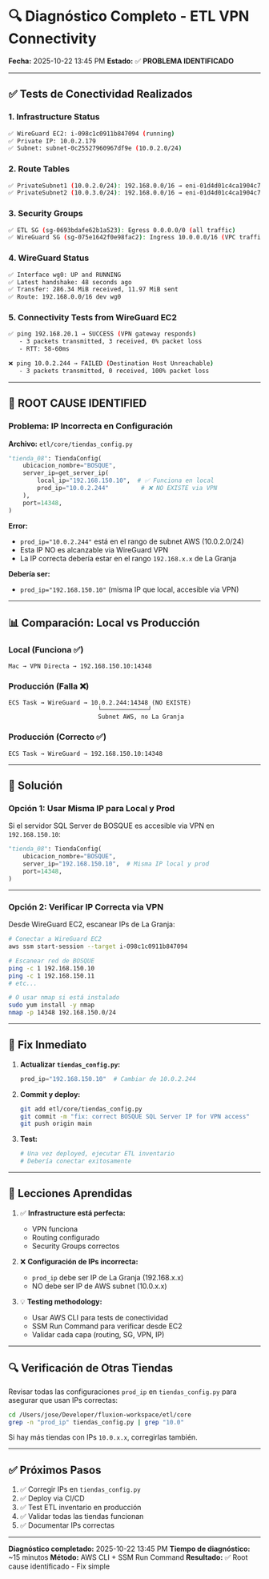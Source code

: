# 🔍 Diagnóstico Completo - ETL VPN Connectivity

**Fecha:** 2025-10-22 13:45 PM
**Estado:** ✅ **PROBLEMA IDENTIFICADO**

---

## ✅ Tests de Conectividad Realizados

### 1. Infrastructure Status
```bash
✅ WireGuard EC2: i-098c1c0911b847094 (running)
✅ Private IP: 10.0.2.179
✅ Subnet: subnet-0c25527960967df9e (10.0.2.0/24)
```

### 2. Route Tables
```bash
✅ PrivateSubnet1 (10.0.2.0/24): 192.168.0.0/16 → eni-01d4d01c4ca1904c7
✅ PrivateSubnet2 (10.0.3.0/24): 192.168.0.0/16 → eni-01d4d01c4ca1904c7
```

### 3. Security Groups
```bash
✅ ETL SG (sg-0693bdafe62b1a523): Egress 0.0.0.0/0 (all traffic)
✅ WireGuard SG (sg-075e1642f0e98fac2): Ingress 10.0.0.0/16 (VPC traffic)
```

### 4. WireGuard Status
```bash
✅ Interface wg0: UP and RUNNING
✅ Latest handshake: 48 seconds ago
✅ Transfer: 286.34 MiB received, 11.97 MiB sent
✅ Route: 192.168.0.0/16 dev wg0
```

### 5. Connectivity Tests from WireGuard EC2
```bash
✅ ping 192.168.20.1 → SUCCESS (VPN gateway responds)
   - 3 packets transmitted, 3 received, 0% packet loss
   - RTT: 58-60ms

❌ ping 10.0.2.244 → FAILED (Destination Host Unreachable)
   - 3 packets transmitted, 0 received, 100% packet loss
```

---

## 🔴 ROOT CAUSE IDENTIFIED

### Problema: IP Incorrecta en Configuración

**Archivo:** `etl/core/tiendas_config.py`

```python
"tienda_08": TiendaConfig(
    ubicacion_nombre="BOSQUE",
    server_ip=get_server_ip(
        local_ip="192.168.150.10",  # ✅ Funciona en local
        prod_ip="10.0.2.244"         # ❌ NO EXISTE via VPN
    ),
    port=14348,
)
```

**Error:**
- `prod_ip="10.0.2.244"` está en el rango de subnet AWS (10.0.2.0/24)
- Esta IP NO es alcanzable via WireGuard VPN
- La IP correcta debería estar en el rango `192.168.x.x` de La Granja

**Debería ser:**
- `prod_ip="192.168.150.10"` (misma IP que local, accesible via VPN)

---

## 📊 Comparación: Local vs Producción

### Local (Funciona ✅)
```
Mac → VPN Directa → 192.168.150.10:14348
```

### Producción (Falla ❌)
```
ECS Task → WireGuard → 10.0.2.244:14348 (NO EXISTE)
                         └─────────────┘
                         Subnet AWS, no La Granja
```

### Producción (Correcto ✅)
```
ECS Task → WireGuard → 192.168.150.10:14348
```

---

## 🔧 Solución

### Opción 1: Usar Misma IP para Local y Prod

Si el servidor SQL Server de BOSQUE es accesible via VPN en `192.168.150.10`:

```python
"tienda_08": TiendaConfig(
    ubicacion_nombre="BOSQUE",
    server_ip="192.168.150.10",  # Misma IP local y prod
    port=14348,
)
```

---

### Opción 2: Verificar IP Correcta via VPN

Desde WireGuard EC2, escanear IPs de La Granja:

```bash
# Conectar a WireGuard EC2
aws ssm start-session --target i-098c1c0911b847094

# Escanear red de BOSQUE
ping -c 1 192.168.150.10
ping -c 1 192.168.150.11
# etc...

# O usar nmap si está instalado
sudo yum install -y nmap
nmap -p 14348 192.168.150.0/24
```

---

## 🎯 Fix Inmediato

1. **Actualizar `tiendas_config.py`:**
   ```python
   prod_ip="192.168.150.10"  # Cambiar de 10.0.2.244
   ```

2. **Commit y deploy:**
   ```bash
   git add etl/core/tiendas_config.py
   git commit -m "fix: correct BOSQUE SQL Server IP for VPN access"
   git push origin main
   ```

3. **Test:**
   ```bash
   # Una vez deployed, ejecutar ETL inventario
   # Debería conectar exitosamente
   ```

---

## 📝 Lecciones Aprendidas

1. ✅ **Infrastructure está perfecta:**
   - VPN funciona
   - Routing configurado
   - Security Groups correctos

2. ❌ **Configuración de IPs incorrecta:**
   - `prod_ip` debe ser IP de La Granja (192.168.x.x)
   - NO debe ser IP de AWS subnet (10.0.x.x)

3. 💡 **Testing methodology:**
   - Usar AWS CLI para tests de conectividad
   - SSM Run Command para verificar desde EC2
   - Validar cada capa (routing, SG, VPN, IP)

---

## 🔍 Verificación de Otras Tiendas

Revisar todas las configuraciones `prod_ip` en `tiendas_config.py` para asegurar que usan IPs correctas:

```bash
cd /Users/jose/Developer/fluxion-workspace/etl/core
grep -n "prod_ip" tiendas_config.py | grep "10.0"
```

Si hay más tiendas con IPs `10.0.x.x`, corregirlas también.

---

## ✅ Próximos Pasos

1. ✅ Corregir IPs en `tiendas_config.py`
2. ✅ Deploy via CI/CD
3. ✅ Test ETL inventario en producción
4. ✅ Validar todas las tiendas funcionan
5. ✅ Documentar IPs correctas

---

**Diagnóstico completado:** 2025-10-22 13:45 PM
**Tiempo de diagnóstico:** ~15 minutos
**Método:** AWS CLI + SSM Run Command
**Resultado:** ✅ Root cause identificado - Fix simple
